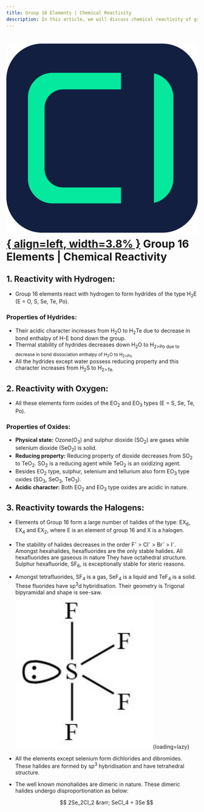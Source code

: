 ```yaml
---
title: Group 16 Elements | Chemical Reactivity
description: In this article, we will discuss chemical reactivity of group 16 elements.
---
```


# [![ChemistryEdu Logo](../../../images/favicon.svg){ align=left, width=3.8% }](../../../index.md)  Group 16 Elements | Chemical Reactivity

## 1. Reactivity with Hydrogen:

* Group 16 elements react with hydrogen to form hydrides of the type H<sub>2</sub>E (E = O, S, Se, Te, Po).

### Properties of Hydrides:

* Their acidic character increases from H<sub>2</sub>O to H<sub>2</sub>Te due to decrease in bond enthalpy of H-E bond down the group.
* Thermal stability of hydrides decreases down H<sub>2</sub>O to H<sub>2>Po due to decrease in bond dissociation enthalpy of H<sub>2</sub>O to H<sub>2>Po.
* All the hydrides except water possess reducing property and this character increases from H<sub>2</sub>S to H<sub>2>Te.

## 2. Reactivity with Oxygen:

* All these elements form oxides of the EO<sub>2</sub> and EO<sub>3</sub> types (E = S, Se, Te, Po).

### Properties of Oxides:

* **Physical state:** Ozone(O<sub>3</sub>) and sulphur dioxide (SO<sub>2</sub>) are gases while selenium dioxide (SeO<sub>2</sub>) is solid.
* **Reducing property:** Reducing property of dioxide decreases from SO<sub>2</sub> to TeO<sub>2</sub>. SO<sub>2</sub> is a reducing agent while TeO<sub>2</sub> is an oxidizing agent.
* Besides EO<sub>2</sub> type, sulphur, selenium and tellurium also form EO<sub>3</sub> type oxides (SO<sub>3</sub>, SeO<sub>3</sub>, TeO<sub>3</sub>).
* **Acidic character:** Both EO<sub>2</sub> and EO<sub>3</sub> type oxides are acidic in nature.

## 3. Reactivity towards the Halogens:

* Elements of Group 16 form a large number of halides of the type: EX<sub>6</sub>, EX<sub>4</sub> and EX<sub>2</sub>, where E is an element of group 16 and X is a halogen.
* The stability of halides decreases in the order F<sup>-</sup> > Cl<sup>-</sup> > Br<sup>-</sup> > I<sup>-</sup>. Amongst hexahalides, hexafluorides are the only stable halides.
  All hexafluorides are gaseous in nature They have octahedral structure. Sulphur hexafluoride, SF<sub>6</sub>, is exceptionally stable for steric reasons.
* Amongst tetrafluorides, SF<sub>4</sub> is a gas, SeF<sub>4</sub> is a liquid and TeF<sub>4</sub> is a solid. These fluorides have sp<sup>3</sup>d hybridisation. Their geometry is Trigonal bipyramidal and shape is see-saw.
  ![Sulphur Tetrafluoride](images/SF4.webp){loading=lazy}
* All the elements except selenium form dichlorides and dibromides. These halides are formed by sp<sup>3</sup> hybridisation and have tetrahedral structure.
* The well known monohalides are dimeric in nature. These dimeric halides undergo disproportionation as below:

  $$ 2Se_2Cl_2 &rarr; SeCl_4 + 3Se $$

